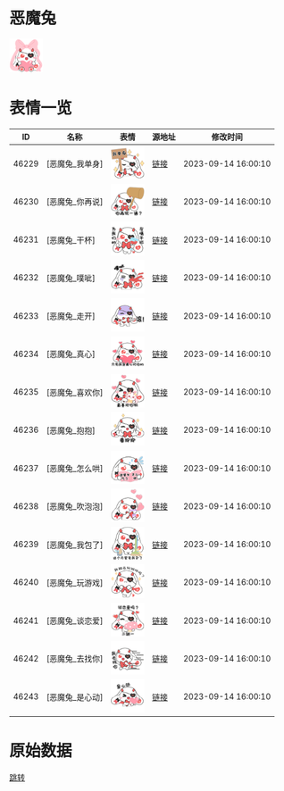 # 恶魔兔

<img src="./cover.png" height="60" alt="cover" />

# 表情一览

|ID|名称|表情|源地址|修改时间|
|----|----|----|----|----|
|46229|[恶魔兔_我单身]|<img src="./pic/046229_%5B恶魔兔_我单身%5D.png" height="60" alt="我单身"/>|[链接](https://i0.hdslb.com/bfs/garb/66da154de1ab29eeca25ab7ded247468685e214d.png)|2023-09-14 16:00:10|
|46230|[恶魔兔_你再说]|<img src="./pic/046230_%5B恶魔兔_你再说%5D.png" height="60" alt="你再说"/>|[链接](https://i0.hdslb.com/bfs/garb/dc2253ca6a46d816dacc273ccbdc769f5cd08ef1.png)|2023-09-14 16:00:10|
|46231|[恶魔兔_干杯]|<img src="./pic/046231_%5B恶魔兔_干杯%5D.png" height="60" alt="干杯"/>|[链接](https://i0.hdslb.com/bfs/garb/72e17397786874d4988b0e6a2d0ba1ecde2803dc.png)|2023-09-14 16:00:10|
|46232|[恶魔兔_噗呲]|<img src="./pic/046232_%5B恶魔兔_噗呲%5D.png" height="60" alt="噗呲"/>|[链接](https://i0.hdslb.com/bfs/garb/a6e3ca931be044ab72ec5239385c2ca909033075.png)|2023-09-14 16:00:10|
|46233|[恶魔兔_走开]|<img src="./pic/046233_%5B恶魔兔_走开%5D.png" height="60" alt="走开"/>|[链接](https://i0.hdslb.com/bfs/garb/d11d3be1509fe3c28137ccca023f8e8a0b201458.png)|2023-09-14 16:00:10|
|46234|[恶魔兔_真心]|<img src="./pic/046234_%5B恶魔兔_真心%5D.png" height="60" alt="真心"/>|[链接](https://i0.hdslb.com/bfs/garb/c881da61789276f23ea6fa92c649f211b04f6cb6.png)|2023-09-14 16:00:10|
|46235|[恶魔兔_喜欢你]|<img src="./pic/046235_%5B恶魔兔_喜欢你%5D.png" height="60" alt="喜欢你"/>|[链接](https://i0.hdslb.com/bfs/garb/166f0b6cb18d71436f8a9cd836140eef1d9bc3fc.png)|2023-09-14 16:00:10|
|46236|[恶魔兔_抱抱]|<img src="./pic/046236_%5B恶魔兔_抱抱%5D.png" height="60" alt="抱抱"/>|[链接](https://i0.hdslb.com/bfs/garb/98dc7af53b940998b0a5d448c31a9c424479645a.png)|2023-09-14 16:00:10|
|46237|[恶魔兔_怎么哄]|<img src="./pic/046237_%5B恶魔兔_怎么哄%5D.png" height="60" alt="怎么哄"/>|[链接](https://i0.hdslb.com/bfs/garb/b58269dd27ec24c172dac8bfb0e6f6ec8919d926.png)|2023-09-14 16:00:10|
|46238|[恶魔兔_吹泡泡]|<img src="./pic/046238_%5B恶魔兔_吹泡泡%5D.png" height="60" alt="吹泡泡"/>|[链接](https://i0.hdslb.com/bfs/garb/128893a16534991fdc8619a126c96e9bb7f29a82.png)|2023-09-14 16:00:10|
|46239|[恶魔兔_我包了]|<img src="./pic/046239_%5B恶魔兔_我包了%5D.png" height="60" alt="我包了"/>|[链接](https://i0.hdslb.com/bfs/garb/728fe857c327b5fcc510c15adad4b35f65099150.png)|2023-09-14 16:00:10|
|46240|[恶魔兔_玩游戏]|<img src="./pic/046240_%5B恶魔兔_玩游戏%5D.png" height="60" alt="玩游戏"/>|[链接](https://i0.hdslb.com/bfs/garb/311d05b7fca7b863a900e00ae03e649e7ccea46b.png)|2023-09-14 16:00:10|
|46241|[恶魔兔_谈恋爱]|<img src="./pic/046241_%5B恶魔兔_谈恋爱%5D.png" height="60" alt="谈恋爱"/>|[链接](https://i0.hdslb.com/bfs/garb/425435440e530de32a69a6e27888730251cabd47.png)|2023-09-14 16:00:10|
|46242|[恶魔兔_去找你]|<img src="./pic/046242_%5B恶魔兔_去找你%5D.png" height="60" alt="去找你"/>|[链接](https://i0.hdslb.com/bfs/garb/08e5e7263b892289617abfeef32912a070e62e12.png)|2023-09-14 16:00:10|
|46243|[恶魔兔_是心动]|<img src="./pic/046243_%5B恶魔兔_是心动%5D.png" height="60" alt="是心动"/>|[链接](https://i0.hdslb.com/bfs/garb/19992910a8309cb9d907d09861b23e230f5f71cf.png)|2023-09-14 16:00:10|

# 原始数据

[跳转](./raw.json)

